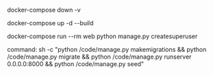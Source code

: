 docker-compose down -v

docker-compose up -d --build

docker-compose run --rm web python manage.py createsuperuser


command: sh -c "python /code/manage.py makemigrations && 
                    python /code/manage.py migrate && 
                    python /code/manage.py runserver 0.0.0.0:8000 &&
                    python /code/manage.py seed"